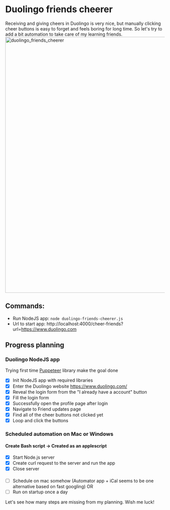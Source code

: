 # Duolingo friends cheerer
Receiving and giving cheers in Duolingo is very nice, but manually clicking cheer buttons is easy to forget and feels boring for long time. So let's try to add a bit automation to take care of my learning friends.
<img width="807" alt="duolingo_friends_cheerer" src="https://user-images.githubusercontent.com/16792417/177190174-a569ec8b-9dc4-4727-9603-d533dbc9a858.png">

## Commands:
- Run NodeJS app: `node duolingo-friends-cheerer.js`
- Url to start app: http://localhost:4000/cheer-friends?url=https://www.duolingo.com

## Progress planning
### Duolingo NodeJS app
Trying first time [Puppeteer](https://github.com/puppeteer/puppeteer) library make the goal done
- [x] Init NodeJS app with required libraries
- [x] Enter the Duolingo website https://www.duolingo.com/
- [x] Reveal the login form from the "I already have a account" button
- [x] Fill the login form
- [x] Successfully open the profile page after login
- [x] Navigate to Friend updates page
- [x] Find all of the cheer buttons not clicked yet
- [x] Loop and click the buttons

### Scheduled automation on Mac or Windows
#### Create Bash script -> Created as an applescript
- [x] Start Node.js server
- [x] Create curl request to the server and run the app
- [x] Close server
####
- [ ] Schedule on mac somehow (Automator app + iCal seems to be one alternative based on fast googling)
OR
- [ ] Run on startup once a day

Let's see how many steps are missing from my planning. Wish me luck!

